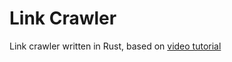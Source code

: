 # Link Crawler

Link crawler written in Rust, based on [video tutorial](https://www.youtube.com/watch?v=LNABJvABhos&index=14&list=PLJbE2Yu2zumDD5vy2BuSHvFZU0a6RDmgb)
